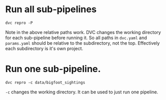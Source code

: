 # Run all sub-pipelines

```shell
dvc repro -P
```

Note in the above relative paths work.
DVC changes the working directory for each sub-pipeline before running it.
So all paths in `dvc.yaml` and `params.yaml` should be relative to the subdirectory, not the top.
Effectively each subdirectory is it's own project.

# Run one sub-pipeline.

```shell
dvc repro -c data/bigfoot_sightings
```

`-c` changes the working directory.
It can be used to just run one pipeline.